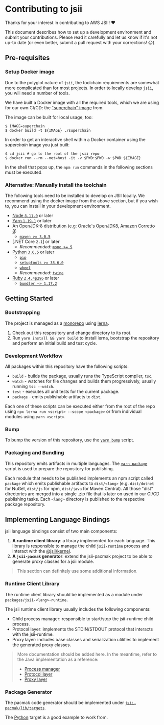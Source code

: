 # Contributing to jsii
Thanks for your interest in contributing to AWS JSII! :heart:

This document describes how to set up a development environment and submit your
contributions. Please read it carefully and let us know if it's not up-to date
(or even better, submit a pull request with your corrections! :wink:).

## Pre-requisites
### Setup Docker image
Due to the polyglot nature of `jsii`, the toolchain requirements are somewhat
more complicated than for most projects. In order to locally develop `jsii`, you
will need a number of tools.

We have built a Docker image with all the required tools, which we are using for
our own CI/CD: the ["superchain" image][superchain] from.

[superchain]: https://github.com/aws/jsii/blob/master/superchain/Dockerfile

The image can be built for local usage, too:

```console
$ IMAGE=superchain
$ docker build -t ${IMAGE} ./superchain
```

In order to get an interactive shell within a Docker container using the
*superchain* image you just built:

```console
$ cd jsii # go to the root of the jsii repo
$ docker run --rm --net=host -it -v $PWD:$PWD -w $PWD ${IMAGE}
```

In the shell that pops up, the `npm run` commands in the following sections must
be executed.

### Alternative: Manually install the toolchain
The following tools need to be installed to develop on JSII locally. We recommend
using the docker image from the above section, but if you wish to, you can install
in your development environment.

- [Node `8.11.0`] or later
- [Yarn `1.19.1`] or later
- An OpenJDK-8 distribution (e.g: [Oracle's OpenJDK8], [Amazon Corretto 8])
  + [`maven >= 3.0.5`](https://maven.apache.org)
- [.NET Core `2.1`] or later
  + *Recommended:* [`mono >= 5`](https://www.mono-project.com)
- [Python `3.6.5`] or later
  + [`pip`](https://pip.pypa.io/en/stable/installing/)
  + [`setuptools >= 38.6.0`](https://pypi.org/project/setuptools/)
  + [`wheel`](https://pypi.org/project/wheel/)
  + *Recommended:* [`twine`](https://pypi.org/project/twine/)
- [Ruby `2.4.4p296`] or later
  + [`bundler ~> 1.17.2`](https://bundler.io)

[Node `8.11.0`]: https://nodejs.org/download/release/v8.11.0/
[Yarn `1.19.1`]: https://yarnpkg.com/en/docs/install
[Oracle's OpenJDK8]: http://openjdk.java.net/install/
[Amazon Corretto 8]: https://aws.amazon.com/corretto/
[.NET Core `2.0`]: https://www.microsoft.com/net/download
[Python `3.6.5`]: https://www.python.org/downloads/release/python-365/
[Ruby `2.4.4p296`]: https://www.ruby-lang.org/en/news/2018/03/28/ruby-2-5-1-released/

## Getting Started
### Bootstrapping

The project is managed as a [monorepo] using [lerna].

[monorepo]: https://github.com/babel/babel/blob/master/doc/design/monorepo.md
[lerna]: https://github.com/lerna/lerna

1. Check out this respository and change directory to its root.
2. Run `yarn install && yarn build` to install lerna, bootstrap the repository
   and perform an initial build and test cycle.

### Development Workflow

All packages within this repository have the following scripts:

- `build` - builds the package, usually runs the TypeScript compiler, `tsc`.
- `watch` - watches for file changes and builds them progressively, usually
  running `tsc --watch`.
- `test` - executes all unit tests for the current package.
- `package` - emits publishable artifacts to `dist`.

Each one of these scripts can be executed either from the root of the repo using
`npx lerna run <script> --scope <package>` or from individual modules using
`yarn <script>`.

### Bump

To bump the version of this repository, use the [`yarn bump`] script.

[`yarn bump`]: ./scripts/bump.sh

### Packaging and Bundling

This repository emits artifacts in multiple languages. The [`yarn package`]
script is used to prepare the repository for publishing.

[`yarn package`]: ./scripts/package.sh

Each module that needs to be published implements an npm script called `package`
which emits publishable artifacts to `dist/<lang>` (e.g. `dist/dotnet` for
NuGet, `dist/js` for npm, `dist/java` for Maven Central). All those "dist"
directories are merged into a single .zip file that is later on used in our
CI/CD publishing tasks. Each `<lang>` directory is published to the respective
package repository.

## Implementing Language Bindings

jsii language bindings consist of two main components:

1. __A runtime client library__: a library implemented for each language. This
   library is responsible to manage the child
   [`jsii-runtime`](./packages/jsii-runtime/README.md) process and interact with
   the [@jsii/kernel](./packages/@jsii/kernel/README.md).
2. __A `jsii-pacmak` generator__: extend the jsii-pacmak project to be able to
   generate proxy classes for a jsii module.

> This section can definitely use some additional information.

### Runtime Client Library

The runtime client library should be implemented as a module under
`packages/jsii-<lang>-runtime`.

The jsii runtime client library usually includes the following components:

- Child process manager: responsible to start/stop the jsii-runtime child
  process.
- Protocol layer: implements the STDIN/STDOUT protocol that interacts with the
  jsii-runtime.
- Proxy layer: includes base classes and serialization utilities to implement
  the generated proxy classes.

> More documentation should be added here. In the meantime, refer to the Java
> implementation as a reference:
>
> - [Process manager](./packages/jsii-java-runtime/project/src/main/java/software/amazon/jsii/JsiiRuntime.java)
> - [Protocol layer](./packages/jsii-java-runtime/project/src/main/java/software/amazon/jsii/JsiiClient.java)
> - [Proxy layer](./packages/jsii-java-runtime/project/src/main/java/software/amazon/jsii/JsiiEngine.java)

### Package Generator

The pacmak code generator should be implemented under
[`jsii-pacmak/lib/targets`](./packages/jsii-pacmak/lib/targets).

The [Python](./packages/jsii-pacmak/lib/targets/python.ts) target is a good
example to work from.
